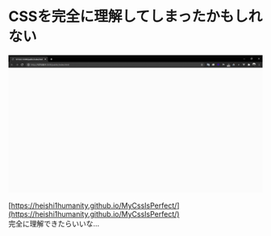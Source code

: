 # CSSを完全に理解してしまったかもしれない

![PerfectCSS](./perfectcss.gif)

[https://heishi1humanity.github.io/MyCssIsPerfect/](https://heishi1humanity.github.io/MyCssIsPerfect/)  
完全に理解できたらいいな…  